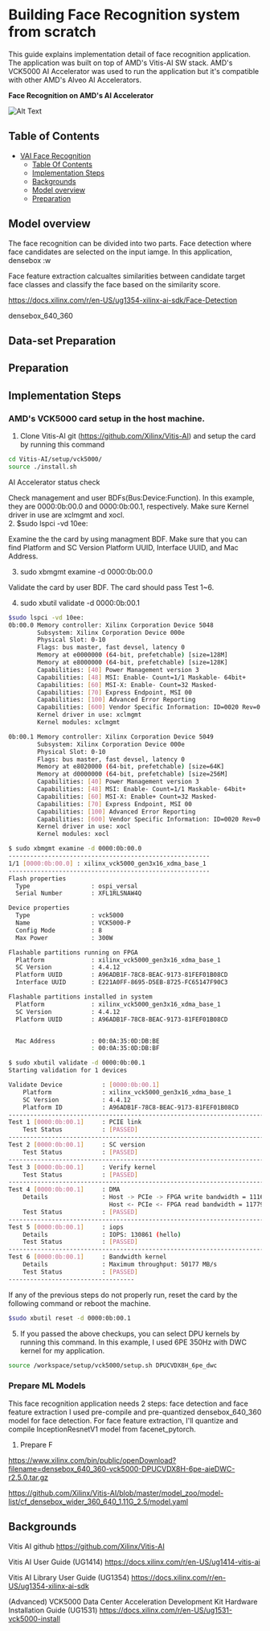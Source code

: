 # Building Face Recognition system from scratch
This guide explains implementation detail of face recognition application.
The application was built on top of AMD's Vitis-AI SW stack.
AMD's VCK5000 AI Accelerator was used to run the application but it's compatible with other AMD's Alveo AI Accelerators.

**Face Recognition on AMD's AI Accelerator**

![Alt Text](./images/fr_tomcruise_sample.gif)

## Table of Contents
- [VAI Face Recognition](#VAI-Face-Recognition])
  - [Table Of Contents](#table-of-contents)
  - [Implementation Steps](#implementation-steps)
  - [Backgrounds](#backgrounds)
  - [Model overview](#model-overview)
  - [Preparation](#preparation)


## Model overview
The face recognition can be divided into two parts. 
Face detection where face candidates are selected on the input iamge. 
In this application, densebox :w


Face feature extraction calcualtes similarities between candidate target face classes and classify the face based on the similarity score.

https://docs.xilinx.com/r/en-US/ug1354-xilinx-ai-sdk/Face-Detection


densebox_640_360
## Data-set Preparation

## Preparation 

## Implementation Steps

### AMD's VCK5000 card setup in the host machine.

1. Clone Vitis-AI git (https://github.com/Xilinx/Vitis-AI) and setup the card by running this command

```bash
cd Vitis-AI/setup/vck5000/
source ./install.sh
```

AI Accelerator status check

Check management and user BDFs(Bus:Device:Function). In this example, they are 0000:0b:00.0 and 0000:0b:00.1, respectively.  Make sure Kernel driver in use are xclmgmt and xocl.  
2. $sudo lspci -vd 10ee:

Examine the the card by using managment BDF.
Make sure that you can find Platform and SC Version Platform UUID, Interface UUID, and Mac Address.

3. sudo xbmgmt examine -d 0000:0b:00.0

Validate the card by user BDF.
The card should pass Test 1~6.

4. sudo xbutil validate -d 0000:0b:00.1

```bash
$sudo lspci -vd 10ee:
0b:00.0 Memory controller: Xilinx Corporation Device 5048
        Subsystem: Xilinx Corporation Device 000e
        Physical Slot: 0-10
        Flags: bus master, fast devsel, latency 0
        Memory at e0000000 (64-bit, prefetchable) [size=128M]
        Memory at e8000000 (64-bit, prefetchable) [size=128K]
        Capabilities: [40] Power Management version 3
        Capabilities: [48] MSI: Enable- Count=1/1 Maskable- 64bit+
        Capabilities: [60] MSI-X: Enable- Count=32 Masked-
        Capabilities: [70] Express Endpoint, MSI 00
        Capabilities: [100] Advanced Error Reporting
        Capabilities: [600] Vendor Specific Information: ID=0020 Rev=0 Len=010 <?>
        Kernel driver in use: xclmgmt
        Kernel modules: xclmgmt

0b:00.1 Memory controller: Xilinx Corporation Device 5049
        Subsystem: Xilinx Corporation Device 000e
        Physical Slot: 0-10
        Flags: bus master, fast devsel, latency 0
        Memory at e8020000 (64-bit, prefetchable) [size=64K]
        Memory at d0000000 (64-bit, prefetchable) [size=256M]
        Capabilities: [40] Power Management version 3
        Capabilities: [48] MSI: Enable- Count=1/1 Maskable- 64bit+
        Capabilities: [60] MSI-X: Enable+ Count=32 Masked-
        Capabilities: [70] Express Endpoint, MSI 00
        Capabilities: [100] Advanced Error Reporting
        Capabilities: [600] Vendor Specific Information: ID=0020 Rev=0 Len=010 <?>
        Kernel driver in use: xocl
        Kernel modules: xocl

$ sudo xbmgmt examine -d 0000:0b:00.0
--------------------------------------------------------
1/1 [0000:0b:00.0] : xilinx_vck5000_gen3x16_xdma_base_1
--------------------------------------------------------
Flash properties
  Type                 : ospi_versal
  Serial Number        : XFL1RLSNAW4Q

Device properties
  Type                 : vck5000
  Name                 : VCK5000-P
  Config Mode          : 8
  Max Power            : 300W

Flashable partitions running on FPGA
  Platform             : xilinx_vck5000_gen3x16_xdma_base_1
  SC Version           : 4.4.12
  Platform UUID        : A96ADB1F-78C8-BEAC-9173-81FEF01B08CD
  Interface UUID       : E221A0FF-8695-D5EB-8725-FC65147F90C3

Flashable partitions installed in system
  Platform             : xilinx_vck5000_gen3x16_xdma_base_1
  SC Version           : 4.4.12
  Platform UUID        : A96ADB1F-78C8-BEAC-9173-81FEF01B08CD


  Mac Address          : 00:0A:35:0D:DB:BE
                       : 00:0A:35:0D:DB:BF

$ sudo xbutil validate -d 0000:0b:00.1
Starting validation for 1 devices

Validate Device           : [0000:0b:00.1]
    Platform              : xilinx_vck5000_gen3x16_xdma_base_1
    SC Version            : 4.4.12
    Platform ID           : A96ADB1F-78C8-BEAC-9173-81FEF01B08CD
-------------------------------------------------------------------------------
Test 1 [0000:0b:00.1]     : PCIE link
    Test Status           : [PASSED]
-------------------------------------------------------------------------------
Test 2 [0000:0b:00.1]     : SC version
    Test Status           : [PASSED]
-------------------------------------------------------------------------------
Test 3 [0000:0b:00.1]     : Verify kernel
    Test Status           : [PASSED]
-------------------------------------------------------------------------------
Test 4 [0000:0b:00.1]     : DMA
    Details               : Host -> PCIe -> FPGA write bandwidth = 11160.3 MB/s
                            Host <- PCIe <- FPGA read bandwidth = 11779.2 MB/s
    Test Status           : [PASSED]
-------------------------------------------------------------------------------
Test 5 [0000:0b:00.1]     : iops
    Details               : IOPS: 130861 (hello)
    Test Status           : [PASSED]
-------------------------------------------------------------------------------
Test 6 [0000:0b:00.1]     : Bandwidth kernel
    Details               : Maximum throughput: 50177 MB/s
    Test Status           : [PASSED]
-----------------------------------
```

If any of the previous steps do not properly run, reset the card by the following command or reboot the machine.

```bash
$sudo xbutil reset -d 0000:0b:00.1
```

5. If you passed the above checkups, you can select DPU kernels by running this command. In this example, I used 6PE 350Hz with DWC kernel for my application.

```bash
source /workspace/setup/vck5000/setup.sh DPUCVDX8H_6pe_dwc
```

### Prepare ML Models

This face recognition application needs 2 steps: face detection and face feature extraction
I used pre-compile and pre-quantized densebox_640_360 model for face detection. 
For face feature extraction, I'll quantize and compile InceptionResnetV1 model from facenet_pytorch. 

1. Prepare F

https://www.xilinx.com/bin/public/openDownload?filename=densebox_640_360-vck5000-DPUCVDX8H-6pe-aieDWC-r2.5.0.tar.gz


https://github.com/Xilinx/Vitis-AI/blob/master/model_zoo/model-list/cf_densebox_wider_360_640_1.11G_2.5/model.yaml



## Backgrounds 

Vitis AI github
https://github.com/Xilinx/Vitis-AI

Vitis AI User Guide (UG1414)
https://docs.xilinx.com/r/en-US/ug1414-vitis-ai

Vitis AI Library User Guide (UG1354)
https://docs.xilinx.com/r/en-US/ug1354-xilinx-ai-sdk

(Advanced) VCK5000 Data Center Acceleration Development Kit Hardware Installation Guide (UG1531)
https://docs.xilinx.com/r/en-US/ug1531-vck5000-install
